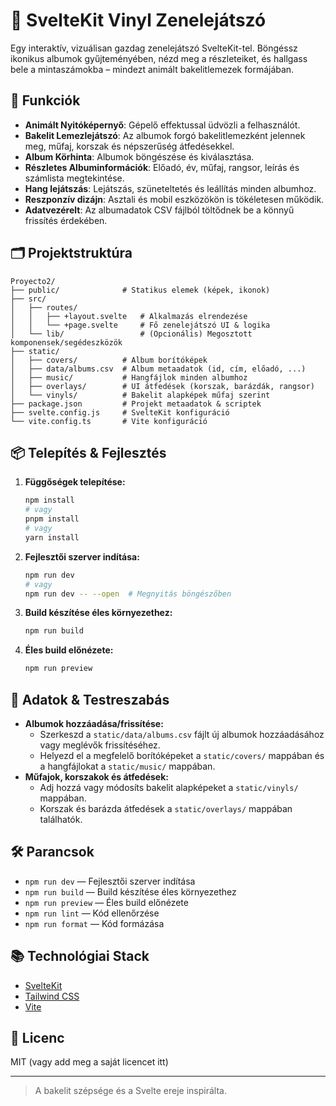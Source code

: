 # 🎵 SvelteKit Vinyl Zenelejátszó

Egy interaktív, vizuálisan gazdag zenelejátszó SvelteKit-tel. Böngéssz ikonikus albumok gyűjteményében, nézd meg a részleteiket, és hallgass bele a mintaszámokba – mindezt animált bakelitlemezek formájában.

## 🚀 Funkciók

- **Animált Nyitóképernyő**: Gépelő effektussal üdvözli a felhasználót.
- **Bakelit Lemezlejátszó**: Az albumok forgó bakelitlemezként jelennek meg, műfaj, korszak és népszerűség átfedésekkel.
- **Album Körhinta**: Albumok böngészése és kiválasztása.
- **Részletes Albuminformációk**: Előadó, év, műfaj, rangsor, leírás és számlista megtekintése.
- **Hang lejátszás**: Lejátszás, szüneteltetés és leállítás minden albumhoz.
- **Reszponzív dizájn**: Asztali és mobil eszközökön is tökéletesen működik.
- **Adatvezérelt**: Az albumadatok CSV fájlból töltődnek be a könnyű frissítés érdekében.

## 🗂️ Projektstruktúra

```
Proyecto2/
├── public/              # Statikus elemek (képek, ikonok)
├── src/
│   ├── routes/
│   │   ├── +layout.svelte   # Alkalmazás elrendezése
│   │   └── +page.svelte     # Fő zenelejátszó UI & logika
│   └── lib/                 # (Opcionális) Megosztott komponensek/segédeszközök
├── static/
│   ├── covers/          # Album borítóképek
│   ├── data/albums.csv  # Album metaadatok (id, cím, előadó, ...)
│   ├── music/           # Hangfájlok minden albumhoz
│   ├── overlays/        # UI átfedések (korszak, barázdák, rangsor)
│   └── vinyls/          # Bakelit alapképek műfaj szerint
├── package.json         # Projekt metaadatok & scriptek
├── svelte.config.js     # SvelteKit konfiguráció
└── vite.config.ts       # Vite konfiguráció
```

## 📦 Telepítés & Fejlesztés

1. **Függőségek telepítése:**
   ```bash
   npm install
   # vagy
   pnpm install
   # vagy
   yarn install
   ```

2. **Fejlesztői szerver indítása:**
   ```bash
   npm run dev
   # vagy
   npm run dev -- --open  # Megnyitás böngészőben
   ```

3. **Build készítése éles környezethez:**
   ```bash
   npm run build
   ```

4. **Éles build előnézete:**
   ```bash
   npm run preview
   ```

## 📝 Adatok & Testreszabás

- **Albumok hozzáadása/frissítése:**
  - Szerkeszd a `static/data/albums.csv` fájlt új albumok hozzáadásához vagy meglévők frissítéséhez.
  - Helyezd el a megfelelő borítóképeket a `static/covers/` mappában és a hangfájlokat a `static/music/` mappában.
- **Műfajok, korszakok és átfedések:**
  - Adj hozzá vagy módosíts bakelit alapképeket a `static/vinyls/` mappában.
  - Korszak és barázda átfedések a `static/overlays/` mappában találhatók.

## 🛠️ Parancsok

- `npm run dev` — Fejlesztői szerver indítása
- `npm run build` — Build készítése éles környezethez
- `npm run preview` — Éles build előnézete
- `npm run lint` — Kód ellenőrzése
- `npm run format` — Kód formázása

## 📚 Technológiai Stack

- [SvelteKit](https://kit.svelte.dev/)
- [Tailwind CSS](https://tailwindcss.com/)
- [Vite](https://vitejs.dev/)

## 📄 Licenc

MIT (vagy add meg a saját licencet itt)

---

> A bakelit szépsége és a Svelte ereje inspirálta.

